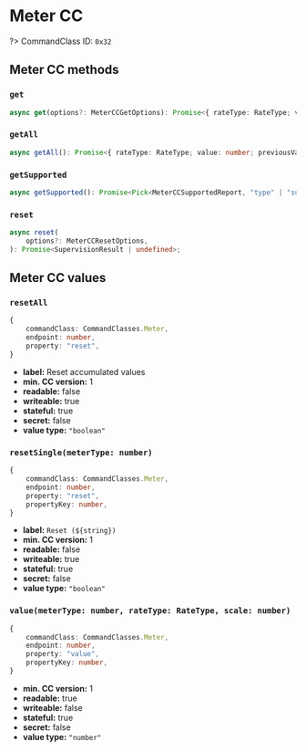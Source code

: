 # Meter CC

?> CommandClass ID: `0x32`

## Meter CC methods

### `get`

```ts
async get(options?: MeterCCGetOptions): Promise<{ rateType: RateType; value: number; previousValue: number | undefined; deltaTime: Maybe<number>; type: number; scale: MeterScale; } | undefined>;
```

### `getAll`

```ts
async getAll(): Promise<{ rateType: RateType; value: number; previousValue: number | undefined; deltaTime: Maybe<number>; type: number; scale: MeterScale; }[]>;
```

### `getSupported`

```ts
async getSupported(): Promise<Pick<MeterCCSupportedReport, "type" | "supportsReset" | "supportedScales" | "supportedRateTypes"> | undefined>;
```

### `reset`

```ts
async reset(
	options?: MeterCCResetOptions,
): Promise<SupervisionResult | undefined>;
```

## Meter CC values

### `resetAll`

```ts
{
	commandClass: CommandClasses.Meter,
	endpoint: number,
	property: "reset",
}
```

-   **label:** Reset accumulated values
-   **min. CC version:** 1
-   **readable:** false
-   **writeable:** true
-   **stateful:** true
-   **secret:** false
-   **value type:** `"boolean"`

### `resetSingle(meterType: number)`

```ts
{
	commandClass: CommandClasses.Meter,
	endpoint: number,
	property: "reset",
	propertyKey: number,
}
```

-   **label:** `Reset (${string})`
-   **min. CC version:** 1
-   **readable:** false
-   **writeable:** true
-   **stateful:** true
-   **secret:** false
-   **value type:** `"boolean"`

### `value(meterType: number, rateType: RateType, scale: number)`

```ts
{
	commandClass: CommandClasses.Meter,
	endpoint: number,
	property: "value",
	propertyKey: number,
}
```

-   **min. CC version:** 1
-   **readable:** true
-   **writeable:** false
-   **stateful:** true
-   **secret:** false
-   **value type:** `"number"`
